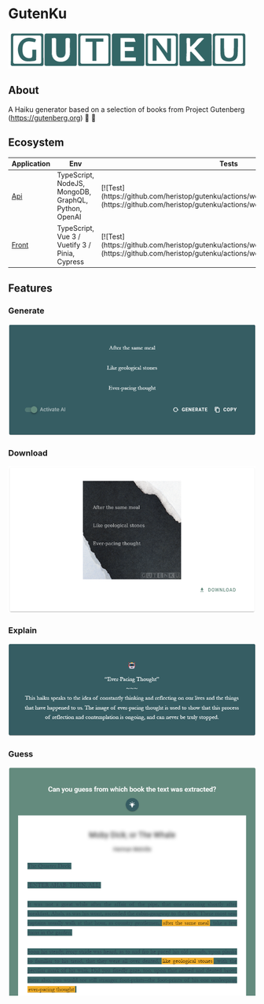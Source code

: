 # GutenKu

<img src="/gutenku-vue/src/assets/img/logo.png/gutenku.png" />

## About

A Haiku generator based on a selection of books from Project Gutenberg (https://gutenberg.org) 🌸 🗻

## Ecosystem

<table>
  <thead>
    <tr>
      <th>Application</th>
      <th>Env</th>
      <th>Tests</th>
    </tr>
  </thead>

  <tbody>
    <tr>
      <td>
        <a href="/gutenku-api/README.md#installation">Api</a>
      </td>
      <td>
        TypeScript, NodeJS, MongoDB, GraphQL, Python, OpenAI
      </td>
      <td>
        [![Test](https://github.com/heristop/gutenku/actions/workflows/api.yaml/badge.svg)](https://github.com/heristop/gutenku/actions/workflows/api.yaml)
      </td>
    </tr>
    <tr>
      <td>
        <a href="/gutenku-vue/README.md#installation">Front</a>
      </td>
      <td>
        TypeScript, Vue 3 / Vuetify 3 / Pinia, Cypress
      </td>
      <td>
        [![Test](https://github.com/heristop/gutenku/actions/workflows/vue.yaml/badge.svg)](https://github.com/heristop/gutenku/actions/workflows/vue.yaml)
      </td>
    </tr>
  </tbody>
</table>

## Features

### Generate

<img src="/gutenku-vue/src/assets/img/haiku_card.png" />

### Download

<img src="/gutenku-vue/src/assets/img/canvas_card.png" />

### Explain

<img src="/gutenku-vue/src/assets/img/ai_card.png" />

### Guess

<img src="/gutenku-vue/src/assets/img/chapter_card.png" />
